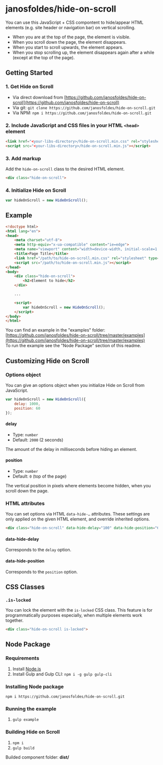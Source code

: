 # janosfoldes/hide-on-scroll

You can use this JavaScript + CSS compontent to hide/appear HTML elements (e.g. site header or navigation bar) on vertical scrolling.

- When you are at the top of the page, the element is visible.
- When you scroll down the page, the element disappears.
- When you start to scroll upwards, the element appears.
- When you stop scrolling up, the element disappears again after a while (except at the top of the page).

## Getting Started

### 1. Get Hide on Scroll

- Via direct download from [https://github.com/janosfoldes/hide-on-scroll](https://github.com/janosfoldes/hide-on-scroll)
- Via git: `git clone https://github.com/janosfoldes/hide-on-scroll.git`
- Via NPM: `npm i https://github.com/janosfoldes/hide-on-scroll.git`

### 2. Include JavaScript and CSS files in your HTML `<head>` element

```html
<link href="<your-libs-directory>/hide-on-scroll.min.css" rel="stylesheet" type="text/css">
<script src="<your-libs-directory>/hide-on-scroll.min.js"></script>
```

### 3. Add markup

Add the `hide-on-scroll` class to the desired HTML element.

```html
<div class="hide-on-scroll">
```

### 4. Initialize Hide on Scroll

```javascript
var hideOnScroll = new HideOnScroll();
```

## Example

```html
<!doctype html>
<html lang="en">
<head>
    <meta charset="utf-8">
    <meta http-equiv="x-ua-compatible" content="ie=edge">
    <meta name="viewport" content="width=device-width, initial-scale=1.0" />
    <title>Page Title</title>
    <link href="/path/to/hide-on-scroll.min.css" rel="stylesheet" type="text/css">
    <script src="/path/to/hide-on-scroll.min.js"></script>
</head>
<body>
    <div class="hide-on-scroll">
        <h2>Element to hide</h2>
    </div>

    ...

    <script>
        var hideOnScroll = new HideOnScroll();
    </script>
</body>
</html>
```

You can find an example in the "examples" folder: [https://github.com/janosfoldes/hide-on-scroll/tree/master/examples](https://github.com/janosfoldes/hide-on-scroll/tree/master/examples)  
To run the example see the "Node Package" section of this readme.

## Customizing Hide on Scroll

### Options object

You can give an options object when you initialize Hide on Scroll from JavaScript.

```javascript
var hideOnScroll = new HideOnScroll({
    delay: 1000,
    position: 60
});
```

#### delay

- Type: `number`
- Default: `2000` (2 seconds)

The amount of the delay in milliseconds before hiding an element.

#### position

- Type: `number`
- Default: `0` (top of the page)

The vertical position in pixels where elements become hidden, when you scroll down the page.

### HTML attributes

You can set options via HTML `data-hide-…` attributes. These settings are only applied on the given HTML element, and override inherited options.

```html
<div class="hide-on-scroll" data-hide-delay="100" data-hide-position="60">
```

#### data-hide-delay

Corresponds to the `delay` option.

#### data-hide-position

Corresponds to the `position` option.

## CSS Classes

### `.is-locked`

You can lock the element with the `is-locked` CSS class. This feature is for programmatically purposes especially, when multiple elements work together.

```html
<div class="hide-on-scroll is-locked">
```

## Node Package

### Requirements

1. Install [Node.js](https://nodejs.org/en/)
2. Install Gulp and Gulp CLI: `npm i -g gulp gulp-cli`

### Installing Node package

`npm i https://github.com/janosfoldes/hide-on-scroll.git`

### Running the example

1. `gulp example`

### Building Hide on Scroll

1. `npm i`
2. `gulp build`

Builded component folder: **dist/**

